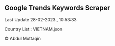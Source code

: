 

## Google Trends Keywords Scraper 
 
Last Update 28-02-2023 , 10:53:33

Country List :
VIETNAM.json



© Abdul Muttaqin 
